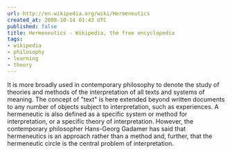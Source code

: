 ```yaml
---
url: http://en.wikipedia.org/wiki/Hermeneutics
created_at: 2008-10-14 01:43 UTC
published: false
title: Hermeneutics - Wikipedia, the free encyclopedia
tags:
- wikipedia
- philosophy
- learning
- theory
---
```


It is more broadly used in contemporary philosophy to denote the study of theories and methods of the interpretation of all texts and systems of meaning. The concept of "text" is here extended beyond written documents to any number of objects subject to interpretation, such as experiences. A hermeneutic is also defined as a specific system or method for interpretation, or a specific theory of interpretation. However, the contemporary philosopher Hans-Georg Gadamer has said that hermeneutics is an approach rather than a method and, further, that the hermeneutic circle is the central problem of interpretation.
